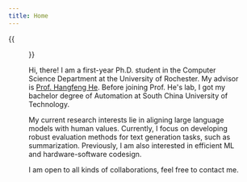 ```yaml
---
title: Home
---
```


{{<figure src="head.jpg" title="Envy is never blind, but contentment is also hot (知足也知火候)" width="200">}}

Hi, there! I am a first-year Ph.D. student in the Computer Science Department at the University of Rochester. My advisor is [Prof. Hangfeng He](https://hornhehhf.github.io/). Before joining Prof. He's lab, I got my bachelor degree of Automation at South China University of Technology. 

My current research interests lie in aligning large language models with human values. Currently, I focus on developing robust evaluation methods for text generation tasks, such as summarization. Previously, I am also interested in efficient ML and hardware-software codesign. 

I am open to all kinds of collaborations, feel free to contact me. 

